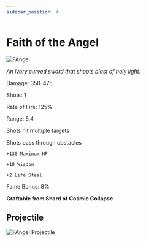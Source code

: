 ```yaml
---
sidebar_position: 4
---
```


# Faith of the Angel

![FAngel](https://vwiki.valorserver.com/api/item/picture/faith%20of%20the%20angel)

<i>An ivory curved sword that shoots blast of holy light.</i>

Damage: 350-475

Shots: 1

Rate of Fire: 125%

Range: 5.4

Shots hit multiple targets

Shots pass through obstacles

    +130 Maximum HP
    
    +18 Wisdom
    
    +2 Life Steal

Fame Bonus: 8%

**Craftable from Shard of Cosmic Collapse**

## Projectile

![FAngel Projectile](https://cdn.discordapp.com/attachments/948363241631916122/954065303959109682/Faith.gif)


